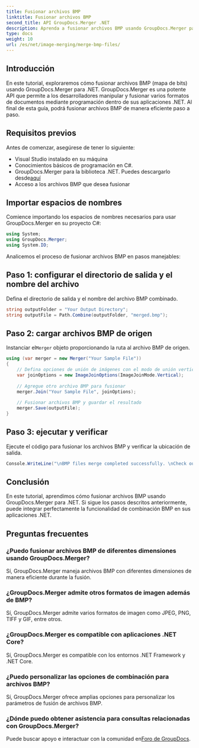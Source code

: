 ```yaml
---
title: Fusionar archivos BMP
linktitle: Fusionar archivos BMP
second_title: API GroupDocs.Merger .NET
description: Aprenda a fusionar archivos BMP usando GroupDocs.Merger para .NET con este completo tutorial. Desarrolle sus aplicaciones .NET de manera eficiente.
type: docs
weight: 10
url: /es/net/image-merging/merge-bmp-files/
---
```

## Introducción
En este tutorial, exploraremos cómo fusionar archivos BMP (mapa de bits) usando GroupDocs.Merger para .NET. GroupDocs.Merger es una potente API que permite a los desarrolladores manipular y fusionar varios formatos de documentos mediante programación dentro de sus aplicaciones .NET. Al final de esta guía, podrá fusionar archivos BMP de manera eficiente paso a paso.
## Requisitos previos
Antes de comenzar, asegúrese de tener lo siguiente:
- Visual Studio instalado en su máquina
- Conocimientos básicos de programación en C#.
-  GroupDocs.Merger para la biblioteca .NET. Puedes descargarlo desde[aquí](https://releases.groupdocs.com/merger/net/)
- Acceso a los archivos BMP que desea fusionar
## Importar espacios de nombres
Comience importando los espacios de nombres necesarios para usar GroupDocs.Merger en su proyecto C#:
```csharp
using System; 
using GroupDocs.Merger;
using System.IO;
```
Analicemos el proceso de fusionar archivos BMP en pasos manejables:
## Paso 1: configurar el directorio de salida y el nombre del archivo
Defina el directorio de salida y el nombre del archivo BMP combinado.
```csharp
string outputFolder = "Your Output Directory";
string outputFile = Path.Combine(outputFolder, "merged.bmp");
```
## Paso 2: cargar archivos BMP de origen
 Instanciar el`Merger` objeto proporcionando la ruta al archivo BMP de origen.
```csharp
using (var merger = new Merger("Your Sample File"))
{
    // Defina opciones de unión de imágenes con el modo de unión vertical
    var joinOptions = new ImageJoinOptions(ImageJoinMode.Vertical);
    
    // Agregue otro archivo BMP para fusionar
    merger.Join("Your Sample File", joinOptions);
    
    // Fusionar archivos BMP y guardar el resultado
    merger.Save(outputFile);
}
```
## Paso 3: ejecutar y verificar
Ejecute el código para fusionar los archivos BMP y verificar la ubicación de salida.
```csharp
Console.WriteLine("\nBMP files merge completed successfully. \nCheck output in {0}", outputFolder);
```
## Conclusión
En este tutorial, aprendimos cómo fusionar archivos BMP usando GroupDocs.Merger para .NET. Si sigue los pasos descritos anteriormente, puede integrar perfectamente la funcionalidad de combinación BMP en sus aplicaciones .NET.

## Preguntas frecuentes
### ¿Puedo fusionar archivos BMP de diferentes dimensiones usando GroupDocs.Merger?
Sí, GroupDocs.Merger maneja archivos BMP con diferentes dimensiones de manera eficiente durante la fusión.
### ¿GroupDocs.Merger admite otros formatos de imagen además de BMP?
Sí, GroupDocs.Merger admite varios formatos de imagen como JPEG, PNG, TIFF y GIF, entre otros.
### ¿GroupDocs.Merger es compatible con aplicaciones .NET Core?
Sí, GroupDocs.Merger es compatible con los entornos .NET Framework y .NET Core.
### ¿Puedo personalizar las opciones de combinación para archivos BMP?
Sí, GroupDocs.Merger ofrece amplias opciones para personalizar los parámetros de fusión de archivos BMP.
### ¿Dónde puedo obtener asistencia para consultas relacionadas con GroupDocs.Merger?
 Puede buscar apoyo e interactuar con la comunidad en[Foro de GroupDocs](https://forum.groupdocs.com/c/merger/32).